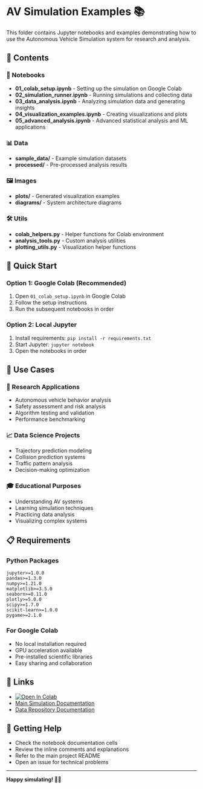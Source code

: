 # AV Simulation Examples 📚

This folder contains Jupyter notebooks and examples demonstrating how to use the Autonomous Vehicle Simulation system for research and analysis.

## 📁 Contents

### 📓 Notebooks
- **01_colab_setup.ipynb** - Setting up the simulation on Google Colab
- **02_simulation_runner.ipynb** - Running simulations and collecting data
- **03_data_analysis.ipynb** - Analyzing simulation data and generating insights
- **04_visualization_examples.ipynb** - Creating visualizations and plots
- **05_advanced_analysis.ipynb** - Advanced statistical analysis and ML applications

### 📊 Data
- **sample_data/** - Example simulation datasets
- **processed/** - Pre-processed analysis results

### 🖼️ Images
- **plots/** - Generated visualization examples
- **diagrams/** - System architecture diagrams

### 🛠️ Utils
- **colab_helpers.py** - Helper functions for Colab environment
- **analysis_tools.py** - Custom analysis utilities
- **plotting_utils.py** - Visualization helper functions

## 🚀 Quick Start

### Option 1: Google Colab (Recommended)
1. Open `01_colab_setup.ipynb` in Google Colab
2. Follow the setup instructions
3. Run the subsequent notebooks in order

### Option 2: Local Jupyter
1. Install requirements: `pip install -r requirements.txt`
2. Start Jupyter: `jupyter notebook`
3. Open the notebooks in order

## 🎯 Use Cases

### 🧪 Research Applications
- Autonomous vehicle behavior analysis
- Safety assessment and risk analysis
- Algorithm testing and validation
- Performance benchmarking

### 📈 Data Science Projects
- Trajectory prediction modeling
- Collision prediction systems
- Traffic pattern analysis
- Decision-making optimization

### 🎓 Educational Purposes
- Understanding AV systems
- Learning simulation techniques
- Practicing data analysis
- Visualizing complex systems

## 📋 Requirements

### Python Packages
```
jupyter>=1.0.0
pandas>=1.3.0
numpy>=1.21.0
matplotlib>=3.5.0
seaborn>=0.11.0
plotly>=5.0.0
scipy>=1.7.0
scikit-learn>=1.0.0
pygame>=2.1.0
```

### For Google Colab
- No local installation required
- GPU acceleration available
- Pre-installed scientific libraries
- Easy sharing and collaboration

## 🔗 Links

- [![Open In Colab](https://colab.research.google.com/assets/colab-badge.svg)](https://colab.research.google.com/github/aanshshah/av-simulation/blob/main/examples/notebooks/01_colab_setup.ipynb)
- [Main Simulation Documentation](../README.md)
- [Data Repository Documentation](../DATA_REPOSITORY_README.md)

## 📝 Getting Help

- Check the notebook documentation cells
- Review the inline comments and explanations
- Refer to the main project README
- Open an issue for technical problems

---

**Happy simulating! 🚗💨**